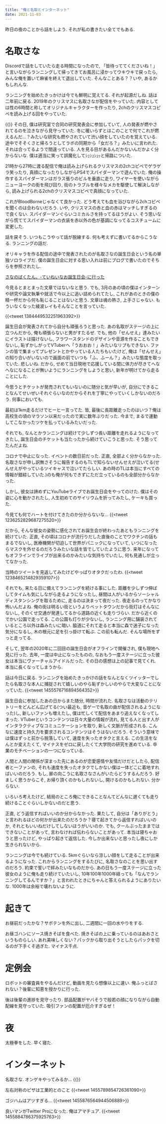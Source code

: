 ```yaml
---
title: "俺と名取とインターネット"
date: 2021-11-03
---
```


昨日の夜のことから話をしよう. それが私の書きたい全てでもある.
# 名取さな
Discordで話をしていたら走る時間になったので, 「皆待っててくださいね！」と言いながらランニングして帰ってきてお風呂に浸かってウキウキで戻ったら, みんな俺を置いて麻雀を終えて退出していた. そんなことある？？いや, あるかもしれんな.

ランニングを始めたきっかけは今でも鮮明に覚えてる. それが起源だしね. 話は二年前に戻る. 2019年のクリスマスに名取さなが配信をやっていた. 内容としては性の6時間と称してオリジナルキャラクターを作ったり, 2chのクリスマスコピペを読み上げる回をやっていた. 

{{<youtube F6Y-mKOoKpo>}}
その日, 僕は研究室で合同の研究発表会に参加していて, 人の発表が燃やされてるのを泣きながら見守っていた. 冬に暖いらずとはこのことで何でこれが燃えるんだ...？みたいな研究も燃やされていて渋い顔をしていたのを覚えている. 途中でそそくさと帰ろうとしてラボの同期から「女だろ？」みたいに言われた. それは合ってるようで間違っている. 人を見る目があるんだかないんだかよく分からないな. 僕は適当に笑って誤魔化してｼｭｼｭｼｭｯと帰路についた.

21時から27時に渡る配信で俺は読み上げられるクリスマスの2chコピペでゲラゲラ笑ったり, 真顔になったりしながらPS4でスパイダーマンで遊んでいた. 俺の操作するスパイダーマンはガラス張りのビルを垂直に走り, ワイヤーを使いながらニューヨークの街を飛び回り, 街のトラブルを様々なメカを駆使して解決しながら, 読み上げられる2chのクリスマスコピペで真顔になっていた. 

これがBloodBorneじゃなくて良かった. どう考えても血を浴びながら2chコピペを聞くのは合わないだろう. いや, クリスマスの赤と血の赤はマッチしすぎるので良くない. スパイダーマンぐらいコミカルさを持ってるほうがよい. そう思いながら慌ててスパイダーマンの衣装を赤以外の色が基調になってるコスチュームに変更した.

話を戻そう. いつもこうやって話が脱線する. 何も考えずに書いてるからこうなる. ランニングの話だ.

オリキャラを作る配信の途中で発表されたのが名取さなの誕生日会という名の単独ソロライブだ. 僕の誕生日会に対する思い入れは前にブログで書いたのでそちらを参照されたし. 

[さなのばくたん。-ていねいなお誕生日会-に行った ](https://blog.oino.li/posts/natoribirth2021/)

今見るとまとまった文章ではないなと思う. でも, 3月のあの頃の僕はインターンや研究や論文執筆や就活で今以上に追い詰められてたし, これがあのときの僕の精一杯だから何も恥じることはないと思う. 文章は魂の熱さ, 上手さじゃない. もういなくなった綾波レイもそんなことを言っていた.

{{<tweet 1384449532251963392>}}

誕生日会が発表されてから自分も頑張ろうと思った. あの名取がステージの上に立つんだから, 俺も頑張らないと男がすたるぜ. でも, 他の「せんせえ」達みたいにイラストは描けないし, フラワースタンドのデザインや音源を作ることもできないし, 恥ずかしがってVTuberへ「うおおお！」みたいなリプもできない. ファンの皆で集まってプレゼントとかやっている人たちもいたけど, 俺は「せんせえ」の知り合いがいないので画面の前でいつも「ふ、ふーん？」みたいな態度を取っていた. 悲しいね. だから, せめて当日現地で応援している間に体力が尽きてへなへなになることが無いようにランニングをしようと思い, 新年が明けてから走ることにした.

今思うとチケットが発売されてもいないのに随分と気が早いが, 自分にできることなんてせいぜいそれぐらいなのだからそれを丁寧にやっていくしかないのだろう. 何事においても.

最初は1km走るだけでヒーヒー言ってた. 皆, 最後に長距離走ったのはいつ？俺は高校生の頃のマラソン以来だったので実に数年ぶりだった. 今まで, まるで運動してこなかったツケを払っているみたいだった.

それでも, なんとかランニングは続けて少しずつ長い距離を走れるようになってきたし, 誕生日会のチケットも当たったから続けていこうと思った. そう思ってたんだよね.

コロナで中止になった. イベントの数日前だった. 正直, 全部よく分からなかった. 名取さなが申し訳無さそうに報告するのもTLで知らないせんせえが泣いてる(せんせえがやっているツイキャスで泣いてたらしい. あの時のTLは本当にすべての情報が錯綜していた.)のも俺が何もできずにただ立っているのも全部分からなかった.

しかし, 彼女は諦めずにYouTubeライブでお誕生日会をやってのけた. 僕はその姿に心を動かされたし, 人生初めてのサイリウムを折ってみたし, ケーキも買った.

今見ても何でハートを付けてきたのか分からないな...
{{<tweet 1236252829687275520>}}

だから, そんな彼女の姿勢に感化されてお誕生会が終わったあともランニングを続けていた. 正直, その頃はコロナが流行りだした直後のことでワクチンの話もまるでないし, 医療機関が切迫して世界がパニックになっていて, いつになったらマスクを外せるのだろうみたいな話を皆でしていたように思う. 来年になってもオフラインでライブが出来るのかみたいな気持ちでいたし, 何も見通しが立ってなかった.

当時のツイートを見返してみたけどやっぱりオタクだったわ.
{{<tweet 1238465214829359107>}}

それでも, 来たる日に備えてランニングを続ける事にした. 距離を少しずつ伸ばしてタイムも気にしながら走るようになったし, 昼間は人がいるからソーシャルディスタンシングを取るために, 走るのは決まって夜だった.
夜走るのってかなり怖いんだよね. 俺の街は明るい街というよりベットタウンだから街灯はそんなにないし, そのくせ交通が発達してるから道路の近くも走りづらい. だから近くのでかい公園で走ってる. この公園も灯りが少ないし, ランニング用に舗装されているところ以外は森みたいに暗い. 脇道にそれて走ると本当に森で迷子になった気分になるし, 木の根元に足を引っ掛けて転ぶ. この前も転んだ. そんな場所をずっと走ってる.

そして, 翌年の2020年に二回目の誕生日会がオフラインで開催され, 僕も現地へ見に行った. 去年, 一度は中止になったものの, なおもう一度ステージに立った彼女は本当にヴァーチャルアイドルだった. その日の感想は上の記事で見てくれ. 本当に長くなってしまうから. 

話は今日に戻る. ランニングを始めたきっかけの話をなんとなくツイッターでしたら名取さな本人に捕捉されて嬉しいのやら恥ずかしいのやらで大変なことになっていた.
{{<tweet 1455576716894564352>}}

誕生日会に参加したあの日からまた随分, 時間が流れた. 名取さなは活動のテリトリーをどんどん広げてる(つい最近も, 音ゲーで名取の曲が配信されるようになった)し, 新しいファンも増えたし, 僕は忙しくて配信をあまり追えなくなってしまった. VTuberというコンテンツは日々大量の情報が流れ, 見てる人と出す人がインタラクティブなコミュニケーションを取り, 新しく文脈が形成される. こんなに速度と持久力を要求されるコンテンツはそうはないだろう. そういう意味では僕はずっと前から脱落していて, 速度を失ったオタクと言える. この生活をなんとか変えたくて, マイナスをゼロに戻したくて大学院の研究を進めている. 卒業のモチベーションの一つになっている.

人間と人間の関係が深まった先にあるのが恋愛感情や友情だけだとしたら, 配信者と一ファンの, それも速度を失ったオタクでしかない僕は一体どこに着地すればいいのだろう.
もし, 扉の向こうに名取さなさんがいたらどうするんだろう. 好ましく思うからこそ, お帰り頂くのかもしれないし, 開けるのかもしれない. 分からない.

いろいろ考えたけど, 結局のところ俺にできることなんてどんなに遅くても走り続けることぐらいしかないのだと思う.

正直, どう返信すればいいのか分からなかった. 果たして, 自分は「ありがとう」と言われるほどの何かが出来たのだろうか？寝て起きてから返信すればいいのか, それともいいねだけしてしないほうがいいのか. でも, クールぶったままではできないことがあって, 言わなければ伝わらないことがあって. 本当は寝ちゃおうと思ったけど, やっぱり起きて返信した. 今しか出来ないと思ったし夜にしか生きられないから.

ランニングは今でも続けている. 5kmぐらいなら涼しい顔をして走ることが出来るようになった. これからランニングをするたびに, 名取さなのことを思い出すのだろう. 約束で誓いで絆みたいなものだから. あの日もう一度ステージに立った彼女のように俺も走り続けていたいし, 10年100年1000年経っても「なんでランニングしてるんですか？」と言われたときにちゃんと答えられるようにありたいな. 1000年は余裕で壊れないように.
# 起きて

お昼前だったかな？サボテンを外に出し, 二週間に一回の水やりをする.

お昼ゴハンにソース焼きそばを食べた. 焼きそばの上に乗っているのはあおさというものらしい. あれ美味しくない？パックから取り出そうとしたらパックを切るのが下手くそ過ぎた. マイナス千点.

# 定例会
ロボットの審査員をやるんだけど, 動画を見たら想像以上に速い. 俺ふっとばされない？後輩に知恵を授かりに行った.

後は後輩の進捗を見守ったり. 部品配置がヤバそうで般若の顔になりながら自動配線を見守っていた. 吸引ファンの配置が厄介すぎるぜ！

# 夜
太極拳をした. 早く寝た.

# インターネット
名取さな. オンゲキやってみるか...
{{<youtube HVzi-LTwiSw>}}

左右対称のピザは工業的とのこと
{{<tweet 1455789854726361090>}}

ゴジハムはアツすぎる...
{{<tweet 1455876564944506889>}}

良いマンがTwitter Proになった. 俺はアマチュア.
{{<tweet 1455884786375925763>}}